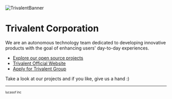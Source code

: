 ![TrivalentBanner](https://github.com/trivalentcorp/.github/assets/74553272/4fb738b3-fd16-4dda-a2ce-9553213a2b8d)

# Trivalent Corporation
We are an autonomous technology team dedicated to developing innovative products with the goal of enhancing users' day-to-day experiences.

<ul>
  <li><a href="https://github.com/trivalentcorp/repositories">Explore our open source projects</a></li>
   <li><a href="https://trivalentcorp.github.io/trivalent">Trivalent Official Website</a></li>
  <li><a href="https://trivalentcorp.github.io/trivalent/jobs">Apply for Trivalent Group</a></li>
</ul>

Take a look at our projects and if you like, give us a hand :)

<hr>

<sup><sub>lucasof inc</sub></sup>
